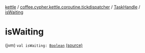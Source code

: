 [kettle](../../index.md) / [coffee.cypher.kettle.coroutine.tickdispatcher](../index.md) / [TaskHandle](index.md) / [isWaiting](./is-waiting.md)

# isWaiting

(jvm) `val isWaiting: `[`Boolean`](https://kotlinlang.org/api/latest/jvm/stdlib/kotlin/-boolean/index.html) [(source)](https://github.com/Cypher121/kettle/blob/master/src/main/kotlin/coffee/cypher/kettle/coroutine/tickdispatcher/TaskHandle.kt#L41)